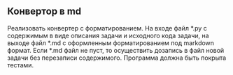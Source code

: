 ## Конвертор в md
Реализовать конвертер c форматированием. На входе файл *.py c содержимым в виде описания задачи и исходного кода
задачи, на выходе файл *.md с оформленным форматированием под markdown формат.
 Если *.md файл не пуст, то осуществить дозапись в файл новой задачи без перезаписи содержимого. Программа должна быть покрыта тестами.

